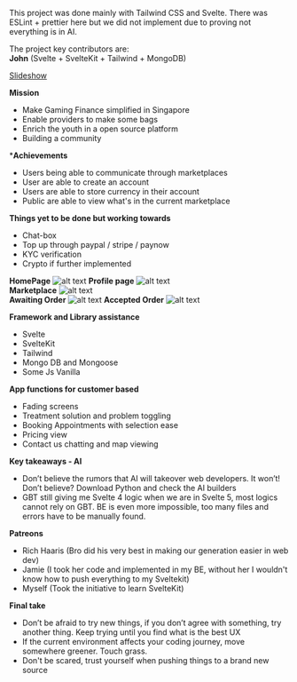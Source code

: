 This project was done mainly with Tailwind CSS and Svelte. There was ESLint + prettier here but we did not implement due to proving not everything is in AI. 

The project key contributors are:  
 **John** (Svelte + SvelteKit + Tailwind + MongoDB)  

[Slideshow][link] 

[link]: https://docs.google.com/presentation/d/1YPF6ljrroebhglCx58x6_7eSY6vqI0hfB9sAJ48j4Xk/edit?usp=sharing

**Mission**
* Make Gaming Finance simplified in Singapore
* Enable providers to make some bags 
* Enrich the youth in a open source platform
* Building a community

***Achievements**
* Users being able to communicate through marketplaces
* User are able to create an account
* Users are able to store currency in their account
* Public are able to view what's in the current marketplace

**Things yet to be done but working towards**
* Chat-box
* Top up through paypal / stripe / paynow
* KYC verification
* Crypto if further implemented

**HomePage** 
![alt text](static/README/homepage.png)
**Profile page** 
![alt text](static/README/profile.png)  
**Marketplace** 
![alt text](static/README/marketplace.png)  
**Awaiting Order** 
![alt text](static/README/chatlog.png)
**Accepted Order** 
![alt text](static/README/menuAccepted.png)

**Framework and Library assistance**
* Svelte 
* SvelteKit
* Tailwind
* Mongo DB and Mongoose
* Some Js Vanilla

**App functions for customer based**
* Fading screens 
* Treatment solution and problem toggling
* Booking Appointments with selection ease
* Pricing view
* Contact us chatting and map viewing


**Key takeaways - AI**
* Don’t believe the rumors that AI will takeover web developers. It won’t! Don’t believe? Download Python and check the AI builders
* GBT still giving me Svelte 4 logic when we are in Svelte 5, most logics cannot rely on GBT. BE is even more impossible, too many files and errors have to be manually found. 

**Patreons**
* Rich Haaris (Bro did his very best in making our generation easier in web dev)
* Jamie (I took her code and implemented in my BE, without her I wouldn't know how to push everything to my Sveltekit)
* Myself (Took the initiative to learn SvelteKit)

**Final take**
* Don’t be afraid to try new things, if you don’t agree with something, try another thing. Keep trying until you find what is the best UX
* If the current environment affects your coding journey, move somewhere greener. Touch grass.
* Don't be scared, trust yourself when pushing things to a brand new source